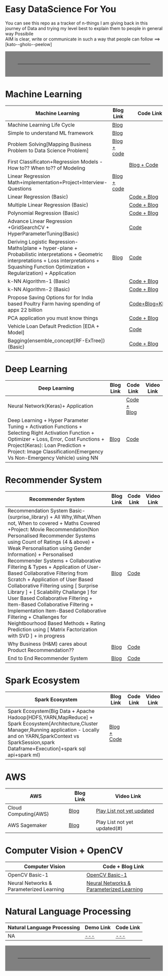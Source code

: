 # Easy DataScience For You

You can see this repo as a tracker of n-things I am giving back in this journey of Data and trying my level best to explain them to people in general way Possibile <br>
AIM is clear, write or communicate in such a way that people can follow ==> [kato--gholo--peelow]

<hr style="border:40px solid gray"> </hr>


# Machine Learning 

| Machine Learning                | Blog Link                                                       | Code Link     | Video Link   |
|---------------------------------|-----------------------------------------------------------------|---------------|--------------|
|Machine Learning Life Cycle      |[Blog](https://www.kaggle.com/mukeshmanral/machine-learning-life-cycle-basic/edit/run/88227239)| | |
|Simple to understand ML framework| [Blog](https://github.com/MvMukesh/ML-ProblemSolving-FrameWork) |  |  |
|Problem Solving[Mapping Business Problem to Data Science Problem] | [Blog + code](https://www.kaggle.com/code/mukeshmanral/mapping-business-problem-to-data-science-problem/)| | |
|First Classificaton+Regression Models - How to?? When to?? of Modeling | |[Blog + Code](https://www.kaggle.com/mukeshmanral/first-model-how-to-what-to-classif-regre) | |
|Linear Regression Math+implementation+Project+Interview-Questions|[Blog + code](https://www.kaggle.com/mukeshmanral/linear-regression)|||
|Linear Regression (Basic)| |[Code + Blog](https://www.kaggle.com/mukeshmanral/linear-regression-basic)| |
|Multiple Linear Regression (Basic) | |[Code + Blog](https://www.kaggle.com/mukeshmanral/multiple-linear-regression-basic/notebook) | |
|Polynomial Regression (Basic) | |[Code + Blog](https://www.kaggle.com/mukeshmanral/polynomial-regression-basic) | |
|Advance Linear Regression  +GridSearchCV + HyperParameterTuning(Basic) | |[Code](https://www.kaggle.com/mukeshmanral/advance-linear-regression-gridsearchcv-hpt-basic?scriptVersionId=77957379) | |
|Deriving Logistic Regression-Maths(plane + hyper-plane + Probabilistic interpretations + Geometric interpretations + Loss interpretations + Squashing Function Optimization + Regularization) + Application |[Blog](https://www.kaggle.com/mukeshmanral/derivinglogisticregression-maths-application) | [Code](https://www.kaggle.com/mukeshmanral/derivinglogisticregression-maths-application)| |
|k-NN Algorithm-1 (Basic) | |[Code + Blog](https://www.kaggle.com/mukeshmanral/k-nn-algorithm-1-basic/notebook) | |
|k-NN Algorithm-2 (Basic) | |[Code + Blog](https://www.kaggle.com/mukeshmanral/k-nn-algorithm-2-basic) | |
| Propose Saving Options for for India based Poultry Farm having spending of appx 22 billion | | [Code+Blog+KPI's](https://github.com/MvMukesh/Spend_Analysis-ProposedSavingOptions)|
|PCA application you must know things | |[Code + Blog](https://www.kaggle.com/mukeshmanral/pca-basic) | |
|Vehicle Loan Default Prediction [EDA + Model]||[Code](https://www.kaggle.com/mukeshmanral/vehicle-loan-default-prediction-eda-model)||
|Bagging(ensemble_concept[RF-ExTree])(Basic) | |[Code + Blog](https://www.kaggle.com/mukeshmanral/bagging-ensemble-concept-rf-extree-basic) | |



# Deep Learning

| Deep Learning| Blog Link |Code Link | Video Link   |
|--------------|----------|----------|--------------|
|Neural Network(Keras)+ Application | |[Code + Blog](https://www.kaggle.com/mukeshmanral/neural-network-keras-basic-only-84) | |
| Deep Learning + Hyper Parameter Tuning + Activation Functions + Selecting Right Activation Function + Optimizer + Loss, Error, Cost Functions + Project(Keras): Loan Prediction + Project: Image Classification(Emergency Vs Non-Emergency Vehicle) using NN |  [Blog](https://www.kaggle.com/mukeshmanral/deep-learning-basic-project) | [Code](https://www.kaggle.com/mukeshmanral/deep-learning-basic-project)   ||


# Recommender System 

| Recommender System                | Blog Link                                                                              | Code Link     | Video Link   |
|-----------------------------------|----------------------------------------------------------------------------------------|---------------|--------------|
|Recommendation System Basic-(surprise_library) + All Why,What,When not, When to covered + Maths Covered +Project: Movie Recommendation(Non Personalised Recommender Systems using Count of Ratings (4 & above) + Weak Personalisation using Gender Information) + Personalised Recommender Systems + Collaborative Filtering & Types + Application of User-Based Collaborative Filtering from Scratch + Application of User Based Collaborative Filtering using [ Surprise Library ] + [ Scalability Challange ] for User Based Collaborative Filtering + Item-Based Collaborative Filtering + Implementation Item-Based Collaborative Filtering + Challenges for Neightbourhood Based Methods + Rating Prediction using [ Matrix Factorization with SVD ] + in progress| [Blog](https://www.kaggle.com/mukeshmanral/recommendation-system-basic-surprise-library) |  [Code](https://www.kaggle.com/mukeshmanral/recommendation-system-basic-surprise-library) ||
|Why Business (H&M) cares about Product Recommendation?? |[Blog](https://www.kaggle.com/mukeshmanral/why-h-m-cares-about-product-recommendation)|[Code](https://www.kaggle.com/mukeshmanral/why-h-m-cares-about-product-recommendation) | |
|End to End Recommender System |[Blog](https://www.kaggle.com/mukeshmanral/end-to-end-recommender-system)|[Code](https://www.kaggle.com/mukeshmanral/end-to-end-recommender-system) | |



# Spark Ecosystem

|Spark Ecosystem | Blog Link | Code Link | Video Link|
|--------------|-----------|-----------|-----------|
|Spark Ecosystem(Big Data + Apache Hadoop[HDFS,YARN,MapReduce] + Spark Ecosystem[Architecture,Cluster Manager,Running application - Locally and on YARN,SparkContext vs SparkSession,spark Dataframe+Execution]+spark sql api+spark ml) |[Blog + Code](https://www.kaggle.com/mukeshmanral/apache-spark-basic) | | |


# AWS

| AWS | Blog Link  | Video Link  |
|--------------|-----------|-----------|
|Cloud Computing(AWS) | [Blog](https://www.kaggle.com/mukeshmanral/cloud-computing-aws) | [Play List not yet updated](#) |
| AWS Sagemaker | [Blog](#) | Play List not yet updated(#)|



# Computer Vision + OpenCV

| Computer Vision | Code + Blog Link|
|-----------------|-----------|
| OpenCV Basic-1| [OpenCV Basic-1](https://www.kaggle.com/mukeshmanral/opencv-basics-1) |
| Neural Networks & Parameterized Learning | [Neural Networks & Parameterized Learning](https://www.kaggle.com/mukeshmanral/neural-networks-and-parameterized-learning)|



# Natural Language Processing

| Natural Language Processing                                                                | Demo Link                                                                                                               | Code Link                                                                          |
|--------------------------------------------------------------------------------|------------------------------------------------------------------------------------------------------------------------|-----------------------------------------------------------------------------------|
| NA                                           | [---]()                                | [---](link)   |

<hr style="border:40px solid gray"> </hr>


